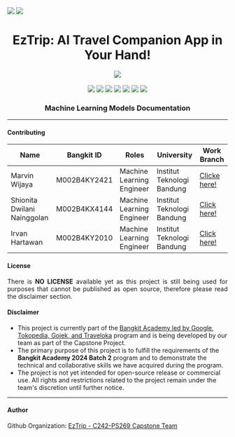 <div align=justify>
  <img src="https://img.shields.io/badge/EzTrip-3DDC84?style=for-the-badge"/>
  <img src="https://img.shields.io/badge/markdown-%23000000.svg?style=for-the-badge&logo=markdown&logoColor=white"/>
</div>

<div align=center>
  <h1>EzTrip: AI Travel Companion App in Your Hand!</h1>
  <img src="https://github.com/user-attachments/assets/e5b0cbc4-ed88-47a1-8dc7-b686dc65533b"/>
</div>
<br>
<div align=center>
    <img src="https://img.shields.io/badge/Python-3670A0?&logo=python&logoColor=ffdd54"/>
    <img src="https://img.shields.io/badge/TensorFlow-%23FF6F00.svg?&logo=TensorFlow&logoColor=white"/>
    <img src="https://img.shields.io/badge/Keras-%23D00000.svg?&logo=Keras&logoColor=white"/>
    <img src="https://img.shields.io/badge/Pandas-%23150458.svg?&logo=pandas&logoColor=white"/>
    <img src="https://img.shields.io/badge/Matplotlib-%23ffffff.svg?&logo=Matplotlib&logoColor=black"/>
    <img src="https://img.shields.io/badge/Numpy-%23013243.svg?&logo=numpy&logoColor=white"/>
    <img src="https://img.shields.io/badge/Scikit--learn-%23F7931E.svg?&logo=scikit-learn&logoColor=white"/>
    <h3>Machine Learning Models Documentation</h3>
</div>

---

#### Contributing

<div align=center>

| Name  | Bangkit ID | Roles | University | Work Branch |
|---|---|---|---|---|
| Marvin Wijaya | M002B4KY2421 | Machine Learning Engineer | Institut Teknologi Bandung | [Clicke here!](https://github.com/C242-PS269/eztrip-machine-learning/tree/ml-branch-1) |
| Shionita Dwilani Nainggolan | M002B4KX4144 | Machine Learning Engineer | Institut Teknologi Bandung | [Click here!](https://github.com/C242-PS269/eztrip-machine-learning/tree/ml-branch-2) |
| Irvan Hartawan | M002B4KY2010 | Machine Learning Engineer | Institut Teknologi Bandung | [Click here!](https://github.com/C242-PS269/eztrip-machine-learning/tree/ml-branch-3) |

</div>

#### License

<p align=justify>
There is <b>NO LICENSE</b> available yet as this project is still being used for purposes that cannot be published as open source, therefore please read the disclaimer section.
</p>

#### Disclaimer

- This project is currently part of the <a href="https://www.dicoding.com/programs/bangkit">Bangkit Academy led by Google, Tokopedia, Gojek, and Traveloka</a> program and is being developed by our team as part of the Capstone Project.
- The primary purpose of this project is to fulfill the requirements of the <b>Bangkit Academy 2024 Batch 2</b> program and to demonstrate the technical and collaborative skills we have acquired during the program.
- The project is not yet intended for open-source release or commercial use. All rights and restrictions related to the project remain under the team's discretion until further notice.

---

#### Author

Github Organization: [EzTrip - C242-PS269 Capstone Team](https://github.com/C242-PS269)
